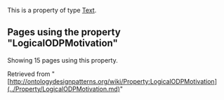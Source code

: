 This is a property of type [Text](../Type/Text.md "Type:Text").




  


## Pages using the property "LogicalODPMotivation"


Showing 15 pages using this property.



Retrieved from "[http://ontologydesignpatterns.org/wiki/Property:LogicalODPMotivation](../Property/LogicalODPMotivation.md)"